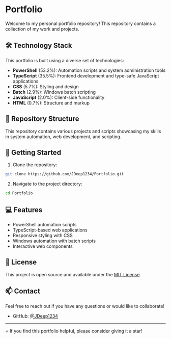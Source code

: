 # Portfolio

Welcome to my personal portfolio repository! This repository contains a collection of my work and projects.

## 🛠️ Technology Stack

This portfolio is built using a diverse set of technologies:

- **PowerShell** (53.2%): Automation scripts and system administration tools
- **TypeScript** (35.5%): Frontend development and type-safe JavaScript applications
- **CSS** (5.7%): Styling and design
- **Batch** (2.9%): Windows batch scripting
- **JavaScript** (2.0%): Client-side functionality
- **HTML** (0.7%): Structure and markup

## 📂 Repository Structure

This repository contains various projects and scripts showcasing my skills in system automation, web development, and scripting.

## 🚀 Getting Started

1. Clone the repository:
```bash
git clone https://github.com/JDeep1234/Portfolio.git
```

2. Navigate to the project directory:
```bash
cd Portfolio
```

## 💻 Features

- PowerShell automation scripts
- TypeScript-based web applications
- Responsive styling with CSS
- Windows automation with batch scripts
- Interactive web components

## 📝 License

This project is open source and available under the [MIT License](LICENSE).

## 📫 Contact

Feel free to reach out if you have any questions or would like to collaborate!

- GitHub: [@JDeep1234](https://github.com/JDeep1234)

---
⭐️ If you find this portfolio helpful, please consider giving it a star!